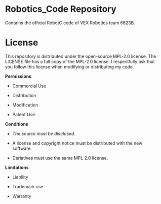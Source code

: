 # Robotics_Code Repository

Contains the official RobotC code of VEX Robotics team 6623B.

# License

This repository is distributed under the open-source MPL-2.0 license. The LICENSE file has a full copy of the MPL-2.0 license. I respectfully ask that you follow this license when modifying or distributing my code. 

**Permissions**:

- Commercial Use

- Distribution

- Modification

- Patent Use

**Conditions**

- *The source must be disclosed*. 

- A license and copyright notice must be distributed with the new software.

- Deriatives must use the same MPL-2.0 license.

**Limitations**

- Liability 

- Trademark use

- Warranty

